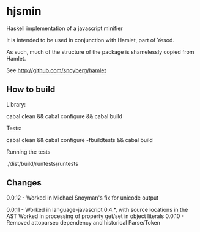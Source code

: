 hjsmin
======

Haskell implementation of a javascript minifier

It is intended to be used in conjunction with Hamlet, part of Yesod.

As such, much of the structure of the package is shamelessly copied from Hamlet.

See http://github.com/snoyberg/hamlet


How to build
------------

Library:

cabal clean && cabal configure && cabal build

Tests:

cabal clean && cabal configure -fbuildtests && cabal build

Running the tests

./dist/build/runtests/runtests

Changes
-------

0.0.12 - Worked in Michael Snoyman's fix for unicode output

0.0.11 - Worked in language-javascript 0.4.*, with source locations in the AST
         Worked in processing of property get/set in object literals
0.0.10 - Removed attoparsec dependency and historical Parse/Token




